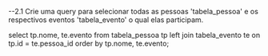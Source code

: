﻿--2.1 Crie uma query para selecionar todas as pessoas 'tabela_pessoa' e os respectivos eventos 'tabela_evento' o qual elas participam.


select tp.nome, te.evento from tabela_pessoa tp
left join tabela_evento te on tp.id = te.pessoa_id
order by tp.nome, te.evento;
